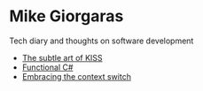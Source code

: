 # Mike Giorgaras
Tech diary and thoughts on software development

* [The subtle art of KISS](./the_subtle_art_of_kiss)
* [Functional C#](./functional_c#)
* [Embracing the context switch](./embracing_the_context_switch)